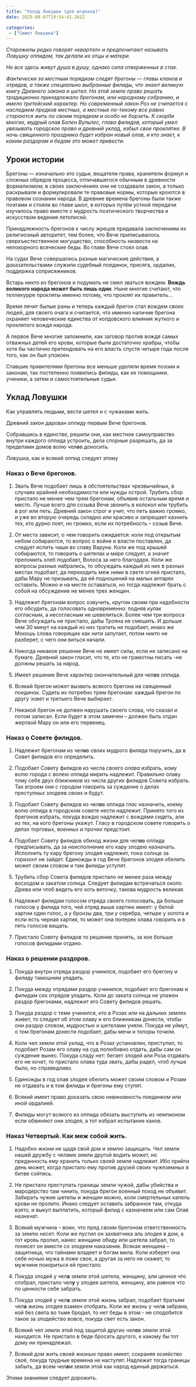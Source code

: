 ```yaml
---
title: "Уклад Ловушки (для игроков)"
date: 2025-08-07T19:54:41.201Z

categories:
 - ["Сюжет Ловушки"]
---
```


*Старожилы редко говорят «квартал» и предпочитают называть Ловушку
оппидом, так делали их отцы и матери.*

*Не все здесь живут душа в душу, однако сила отверженных в стае.*

*Фактически за местным порядком следят брегоны — главы кланов и отрядов,
а также специально выбранные филиды, что знают великую книгу Древнего
закона и шетел. На этой земле право решать традиционно принадлежало
брегонам, или народному собранию, и имело третейский характер. Но
современный закон Роз не считается с наследием предков местных, а
местные по-тихому все равно стараются жить по своим порядкам и особо не
борзеть. К скорби многих, мудрый олав Белен Вульпес, глава филидов,
который умел увязывать городское право и древний уклад, избыл свое
проклятие. В ночь священного праздника будет избран новый олав, и кто
знает, к каким раздорам и бедам это может привести.*

Уроки истории
-------------

Брегоны — изначально это судьи, вещатели права, хранители формул и
сложных обрядов процесса, отличавшегося обычным в древности формализмом;
в своих заключениях они не создавали закон, а только раскрывали и
формулировали те правовые нормы, которые кроются в правовом сознании
народа. В древние времена брегоны были также поэтами и стояли во главе
школ, в которых путём устной передачи изучалось право вместе с мудрость
поэтического творчества и искусством ведения летописей.

Принадлежность брегонов к числу жрецов придавала заключениям их
религиозный авторитет, тем более, что Вече приписывалось
сверхъестественное могущество, способность низвести на непокорного
всяческие беды. Во главе Вече стоял олав.

На судах Вече совершались разные магические действия, а доказательствами
служили судебный поединок, присяга, ордалии, поддержка соприсяжников.

Встарь никто из брегонов и подумать не смел зваться вождем. **Вождь
великого народа может быть лишь один**. Ныне многие считают, что
теллекурре прокляты именно потому, что проклят их правитель…

Время лечит былые раны и теперь каждый брегон стал вождем своих людей,
для своего очага и считается, что именно наличие брегона охраняет
человеческие единства от колдовского влияния жуткого и проклятого вождя
народа.

А первое Вече многие запомнили, как заговор против вождя самых отважных
детей его крови, которые были достаточно храбры, чтобы хотя бы частично
претендовать на его власть спустя четыре года после того, как он был
упокоен.

Ставшие правителями брегоны все меньше уделяли время поэзии и законам,
так постепенно появились филиды, как их помощники. ученики, а затем и
самостоятельные судьи.

Уклад Ловушки 
-------------

Как управлять людьми, вести шетел и с чужаками жить.

Древний закон дарован оппиду первым Вече брегонов.

Собравшись в единстве, решили они, как местное самоуправство внутри
каждого оппида устроить, дела спорные разрешать, да за пределами домов
волю чел**о**в доносить.

Ловушка, как и всякий оппид следует этому

### Наказ о Вече брегонов.

1.  Звать Вече подобает лишь в обстоятельствах чрезвычайных, в случаях
 крайней необходимости или нужды острой. Трубить сбор пристало не
 менее чем трем брегонам, объявив остальным время и место. Лучше
 всего для созыва Вече звонить в колокол или трубить в рог или
 петь. Древний закон строг и учит, что петь важно громко, и уже во
 вторую очередь складно или красиво и запрещает казнить тех, кто
 дурно поет, но громко, если их потребность – созыв Вече.

2.  От места зависит, о чем говорить ожидается: коли под открытым небом
 собираются, то вопрос о войне и власти поставлен, да следует
 испить чаши во славу Варуна. Коли же под крышей собираются, то
 говорить о шетелах и мире следует, а значит преломить хлеб
 подобает, Волоса за него благодаря. Коли же вопросы разные
 набрались, то обсуждать каждый из них в разных местах подобает, да
 переходить меж ними в свете огней пристало, дабы Мару не
 призывать, да ей подношений на малых алтарях оставить. Можно и на
 месте оставаться, но тогда надлежит брать с собой на обсуждение не
 менее трех женщин.

3.  Надлежит брегонам вопрос озвучить, кругом своим при надобности его
 обсудить, да голосовать одновременно: подняв кулак согласным, а
 несогласным не шевелиться. Более чем три вопроса Вече обсуждать не
 пристало, дабы Трояна не смешить. И дольше чем 30 минут на каждый
 из них тратить не подобает, инако же Мокошь слова говорящих как
 нити запутает, потом никто не разберет, с чего они виться начали.

4.  Никогда никакое решение Вече не имеет силы, если не записано на
 бумаге. Древний закон гласит, что те, кто не грамотны писать -не
 должны решать за народ.

5.  Имеет решение Вече характер окончательный для чел**о**в оппида.

6.  Всякий брегон может вызвать всякого брегона на священный поединок.
 Судить их потребно трем брегонам: каждый брегон по другу зовет и
 третьего Вече выбирает.

7.  Никакой брегон не должен нарушать своего слова, что сказал и потом
 записал. Если будет в этом замечен – должен быть отдан жертвой
 Мару он или его первенец.

### Наказ о Совете филидов. 

1.  Надлежит брегонам из чел**о**в своих мудрого филида поручить, да в
 Совет филидов его определить.

2.  Подобает Совету филидов из числа своего *олава* избрать, кому волю
 города с волею оппида мирить надлежит. Правильно олаву тому себе
 двух *ближников* из числа других филидов Совета избрать. Так
 втроем они с городом говорить за суждение о делах преступных
 злодеев своих и будут.

3.  Подобает Совету филидов из чел**о**в оппида *глас* назначить, коему
 волю оппида в городском совете нести надлежит. Принято того из
 брегонов избрать, покуда вождю надлежит с вождями сидеть, али из
 тех, на кого брегоны укажут. Гласу в городском совете говорить о
 делах торговых, военных и прочих предстоит.

4.  Подобает Совету филидов обиход жизни для чел**о**в оппида
 предписывать, да за неисполнение его кару злодею назначать.
 Исполнить ту кару брегону злодея надлежит, пока солнце за горизонт
 не зайдет. Единожды в год Вече брегонов злодея обелить может своим
 словом и там филиды уступят.

5.  Трубить сбор Совета филидов пристало не менее раза между восходом и
 закатом солнца. Следует филидам встречаться около Древа или чтоб
 видеть его хоть веточку, такова мудрость великая.

6.  Надлежит филидам голосом отряда своего голосовать, да больше голосов
 у филида того, чей отряд выше хартию имеет: у белой хартии один
 голос, а у бронзы два, три у серебра, четыре у золота и если есть
 черная хартия, то может она поперек олава говорить и в пять
 голосов вещать.

7.  Пристало Совету филидов то решение принять, за кое больше голосов
 филидами отдано.

### Наказ о решении раздоров. 

1.  Покуда внутри отряда раздор учинился, подобает его брегону и филиду
 тамошним уладить.

2.  Покуда между отрядами раздор учинился, подобает его брегонам и
 филидам сих отрядов уладить. Коли до заката солнца не улажен
 раздор брегонами, надлежит его Совету филидов решать.

3.  Покуда раздор с теми учинился, кто в Розах или на дальних землях
 живет, то следует об этом олаву и его ближникам донести, чтобы они
 раздор словом, мудростью и шетелами уняли. Покуда не уймут, о том
 брегонам донести подобает, дабы мечи и топоры точили.

4.  Коли чел земли этой уклад, что в Розах установлен, преступил, то
 подобает Розам его олаву на суд полюбовно отдать, дабы сам он
 суждение вынес. Покуда сладу нет: бегает злодей али Роза отдавать
 его не хочет, то пристало олава туда звать, дабы радел, чтоб лучше
 было, но справедливо.

5.  Единожды в год олав злодея обелить может своим словом и Розам не
 отдавать и в том филиды и брегоны ему ступят.

6.  Всякий имеет право доказать свою невиновность поединком или иной
 ордалией.

7.  Филиды могут всякого из оппида обязать выступить из чемпионом если
 обвиняют они злодея, а тот избрал испытание какое.

### Наказ Четвертый. Как меж собой жить.

1.  Надобно жизни не щадя свой дом и землю защищать. Чел земли нашей
 дружбу с челами земли другой водить может, но преданность ему
 хранить только своей земле надлежит. Ибо прийти день может, когда
 пристало ему против друзей своих чужеземных в битве сойтись.

2.  Не пристало преступать границы земли чужой, дабы убийства и
 мародерство там чинить, покуда брегон военный поход не объявит.
 Забирать чужие шетелы и женщин можно, коли смертельных капель
 крови не пролито. Инако следует оставить забранное там, откуда
 взято, и выкуп выплатить, который филид с казначеем или сам Олав
 назначат.

3.  Всякий мужчина – воин, что пред своим брегоном ответственность за
 землю несет. Коли же пустил он захватчика аль злодея в дом, а тот
 кровь пролил, нанес женщине обиду или шетела забрал, то понесет он
 вместе со злодеем наказание. Всякая женщина – защитница, что
 тайнами владеет и богам мила. Коли изберет она себе ночью мужа в
 ложе свое, а другая за него не скажет, то мужчине покориться ей
 пристало.

4.  Покуда злодей у чел**а** земли этой шетела, женщину, али ценное что
 отобрал, пристало чел**у** у злодея шетела, женщину, али равное
 что по ценности себе забрать.

5.  Покуда злодей у чел**а** земли этой жизнь забрал, подобает братьям
 чел**а** жизнь злодея взамен отобрать. Коли же жизнь у чел**а**
 забрана, кой без света во тьме бродил, то нет беды в этом - не
 сподобится такое за злодейство вовсе, покуда свет есть закон.

6.  Всякий чел земли этой под защитой других чел**о**в земли этой
 находится. Не пристало в беде бросать другого, к какому бы тот
 дому ни принадлежал.

7.  Всякий дом жить своей жизнью право имеет, сохраняя хозяйство своё,
 покуда трудные времена не наступят. Надлежит тогда границы забыть,
 да всем чел**а**м земли этой как народ единый держаться.

Этими знаниями следует дорожить.
